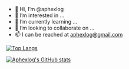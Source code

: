 - 👋 Hi, I’m @aphexlog
- 👀 I’m interested in ...
- 🌱 I’m currently learning ...
- 💞️ I’m looking to collaborate on ...
- 📫 I can be reached at aphexlog@gmail.com

[![Top Langs](https://github-readme-stats.vercel.app/api/top-langs/?username=aphexlog&theme=tokyonight)](https://github.com/anuraghazra/github-readme-stats)

[![Aphexlog's GitHub stats](https://github-readme-stats.vercel.app/api?username=aphexlog&show_icons=true&theme=tokyonight)](https://github.com/anuraghazra/github-readme-stats)


<!---
aphexlog/aphexlog is a ✨ special ✨ repository because its `README.md` (this file) appears on your GitHub profile.
You can click the Preview link to take a look at your changes.
--->
